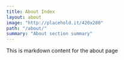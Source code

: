 ```yaml
---
title: About Index
layout: about
image: "http://placehold.it/420x280"
path: "/about/"
summary: "About section summary"
---
```


This is markdown content for the about page
